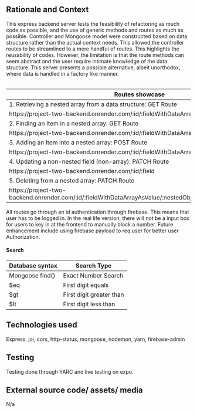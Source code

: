 <h2> Rationale and Context </h2>
This express backend server tests the feasibility of refactoring as much code as possible, and the use of generic methods and routes as much as possible. Controller and Mongoose model were constructed based on data structure rather than the actual context needs. This allowed the controller routes to be streamlined to a mere handful of routes. This highlights the reusability of codes. However, the limitation is that the route methods can seem abstract and the user require intimate knowledge of the data structure. This server presents a possible alternative, albeit unorthodox, where data is handled in a factory like manner. <br /><br />

| Routes showcase                       |
| ---------------------------------------------------------                            |
| 1. Retrieving a nested array from a data structure: GET Route |
| https://<span></span>project-two-backend.onrender.com/:id/:fieldWithDataArrayAsValue |
| 2. Finding an Item in a nested array: GET Route |
| https://<span></span>project-two-backend.onrender.com/:id/:fieldWithDataArrayAsValue/:nestedObjectKey |
| 3. Adding an Item into a nested array: POST Route |
| https://<span></span>project-two-backend.onrender.com/:id/:fieldWithDataArrayAsValue |
| 4. Updating a non-nested field (non-array): PATCH Route |
| https://<span></span>project-two-backend.onrender.com/:id/:field |
| 5. Deleting from a nested array: PATCH Route |
| https://<span></span>project-two-backend.onrender.com/:id/:fieldWithDataArrayAsValue/:nestedObjectKey/:itemMatchCondition |

All routes go through an id authentication through firebase. This means that user has to be logged in. In the real life version, there will not be a input box for users to key in at the frontend to manually block a number. Future enhancement include using firebase payload to req.user for better user Authorization.

<h4> Search </h4>

<table>
  <thead>
    <tr>
      <th>Database syntax</th>
      <th>Search Type</th>
    </tr>
  </thead>
  <tbody>
    <tr>
      <td>Mongoose find()</td>
      <td>Exact Number Search</td>
    </tr>
    <tr>
      <td>$eq</td>
      <td>First digit equals</td>
    </tr>
    <tr>
      <td>$gt</td>
      <td>First digit greater than</td>
    </tr>
    <tr>
      <td>$lt</td>
      <td>First digit less than</td>
    </tr>
  </tbody>
</table>

<H2> Technologies used </H2>

Express, joi, cors, http-status, mongoose, nodemon, yarn, firebase-admin

<H2> Testing </H2>

Testing done through YARC and live testing on expo.

<h2> External source code/ assets/ media </h2>

N/a

